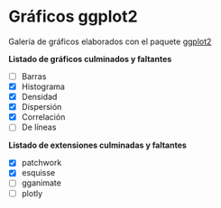 # Gráficos ggplot2
Galería de gráficos elaborados con el paquete [ggplot2](https://github.com/tidyverse/ggplot2)

**Listado de gráficos culminados y faltantes**
- [ ] Barras 
- [x] Histograma
- [x] Densidad
- [x] Dispersión
- [x] Correlación
- [ ] De líneas

**Listado de extensiones culminadas y faltantes**
- [x] patchwork
- [x] esquisse
- [ ] gganimate
- [ ] plotly
